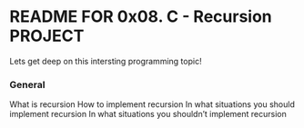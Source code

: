 # README FOR 0x08. C - Recursion PROJECT

Lets get deep on this intersting programming topic!

### General
What is recursion
How to implement recursion
In what situations you should implement recursion
In what situations you shouldn’t implement recursion